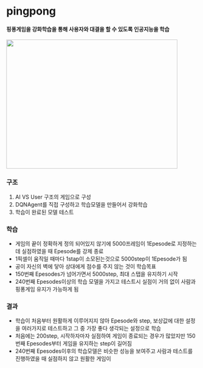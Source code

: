 # pingpong


#### 핑퐁게임을 강화학습을 통해 사용자와 대결을 할 수 있도록 인공지능을 학습

<img src="https://user-images.githubusercontent.com/87750521/132180844-f241a145-35b5-4d07-beb6-de9ddfb2f924.png" width="450" height="340">


### 구조
1. AI VS User 구조의 게임으로 구성
2. DQNAgent를 직접 구성하고 학습모델을 만들어서 강화학습
3. 학습이 완료된 모델 테스트

### 학습
- 게임의 끝이 정확하게 정의 되어있지 않기에 5000프레임이 1Epesode로 지정하는데 실점하였을 때 Epesode를 강제 종료
- 1픽셀이 움직일 때마다 1stap이 소모된는것으로 5000step이 1Epesode가 됨
- 공이 자신의 벽에 닿아 상대에게 점수를 주지 않는 것이 학습목표
- 150번째 Epesodes가 넘어가면서 5000step, 최대 스탭을 유지하기 시작
- 240번째 Epesodes이상의 학습 모델을 가지고 테스트시 실점이 거의 없이 사람과 핑퐁게임 유지가 가능하게 됨

### 결과
 - 학습이 처음부터 원활하게 이루어지지 않아 Epesode와 step, 보상값에 대한 설정을 여러가지로 테스트하고 그 중 가장 좋다 생각되는 설정으로 학습
 - 처음에는 200step, 시작하자마자 실점하여 게임이 종료되는 경우가 많았지만 150번째 Epesodes부터 게임을 유지하는 step이 길어짐
 - 240번째 Epesodes이후의 학습모델은 비슷한 성능을 보여주고 사람과 테스트를 진행하였을 때 실점하지 않고 원활한 게임이 



